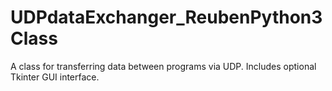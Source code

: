 # UDPdataExchanger_ReubenPython3Class
A class for transferring data between programs via UDP. Includes optional Tkinter GUI interface.
